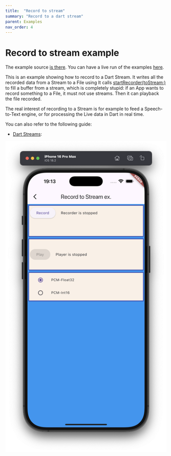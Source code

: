 ```yaml
---
title:  "Record to stream"
summary: "Record to a dart stream"
parent: Examples
nav_order: 4
---
```

# Record to stream example

The example source [is there](https://github.com/canardoux/flutter_sound/blob/master/example/lib/recordToStream/record_to_stream_example.dart). You can have a live run of the examples [here](/live/index.html).

This is an example showing how to record to a Dart Stream. It writes all the recorded data from a Stream to a File using It calls [startRecorder(toStream:)](/api/public_flutter_sound_recorder/FlutterSoundRecorder/startRecorder.html) to fill a buffer from a stream, which is completely stupid: if an App wants to record something to a File, it must not use streams.
Then it can playback the file recorded.

The real interest of recording to a Stream is for example to feed a
Speech-to-Text engine, or for processing the Live data in Dart in real time.
 
 You can also refer to the following guide: 
 - [Dart Streams](/tau/guides/guides_live_streams.html):

![screen shot](ScreenShots/RecordToStream.png)